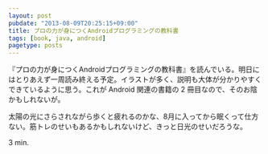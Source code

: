 ```yaml
---
layout: post
pubdate: "2013-08-09T20:25:15+09:00"
title: プロの力が身につくAndroidプログラミングの教科書
tags: [book, java, android]
pagetype: posts
---
```

『プロの力が身につくAndroidプログラミングの教科書』を読んでいる。明日にはとりあえず一周読み終える予定。イラストが多く、説明も大体が分かりやすくできているように思う。これが Android 関連の書籍の 2 冊目なので、そのお陰かもしれないが。

太陽の光にさらされながら歩くと疲れるのかな、8月に入ってから眠くって仕方ない。筋トレのせいもあるかもしれないけど、きっと日光のせいだろうな。

3 min.
